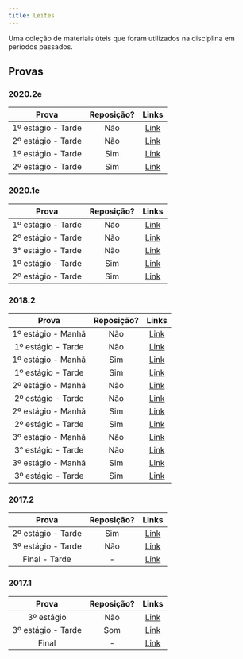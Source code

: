 ```yaml
---
title: Leites
---
```


Uma coleção de materiais úteis que foram utilizados na disciplina em períodos passados.

## Provas

### 2020.2e
**Prova** | **Reposição?** | **Links**  |
:---: | :---:| :---: |
1º estágio - Tarde | Não | [Link](https://drive.google.com/file/d/1_IUuwWspXrg4SnFk3hdGw6pfqb8CSMxY/view?usp=sharing) |
2º estágio - Tarde | Não | [Link](https://drive.google.com/file/d/1OxIDDHqTK8QUOtLEAkbg7-IZfa71UNNo/view?usp=sharing) |
1º estágio - Tarde | Sim | [Link](https://drive.google.com/file/d/1hwDxtblr5Sm7y3kZ2np9DSWUSe-gB2is/view?usp=sharing) |
2º estágio - Tarde | Sim | [Link](https://drive.google.com/file/d/1NneHrkHpnPf5HnKnSfcwwknyVjBkC3Bc/view?usp=sharing) |

### 2020.1e
**Prova** | **Reposição?** | **Links**  |
:---: | :---:| :---: |
1º estágio - Tarde | Não | [Link](https://drive.google.com/file/d/1w5HOptx3vmwvOHxaqY6gh6xOKGJE63o3/view?usp=sharing) |
2º estágio - Tarde | Não | [Link](https://drive.google.com/file/d/1JhM6XlMcYgVdV3fswiQS61lEj6h69IdW/view?usp=sharing) |
3° estágio - Tarde | Não | [Link](https://drive.google.com/file/d/1Cmh5uVkLX68hb9vg5fRklXHACvKIpChj/view?usp=sharing) |
1º estágio - Tarde | Sim | [Link](https://drive.google.com/file/d/1Pnh74Gd_ZkodRIS3DNajEm02L3qpmNE0/view?usp=sharing) |
2º estágio - Tarde | Sim | [Link](https://drive.google.com/file/d/1ntYXXr4xLD_TPTjnTU45PftI3o4HVaHu/view?usp=sharing) |


### 2018.2
**Prova** | **Reposição?** | **Links**  |
:---: | :---:| :---: |
1º estágio - Manhã | Não | [Link](https://drive.google.com/open?id=1NiVh-zt6JuH24lGvSMw_dFkyK0wCmr0I) |
1º estágio - Tarde | Não | [Link](https://drive.google.com/open?id=1T4yuyQgLmiaU5rASXbhuxthml7A3_gSJ) |
1º estágio - Manhã | Sim | [Link](https://drive.google.com/open?id=1-q7qe8L8CnHZAQmK1soriwgYIcfRt-JE) |
1º estágio - Tarde | Sim | [Link](https://drive.google.com/open?id=18VFYyo2r76a5EWOj2t-45QdQrh6YFueq) |
2º estágio - Manhã | Não | [Link](https://drive.google.com/open?id=10F7h3C7-W59ahgrNVOip1ZYkEM-XtJwy) |
2º estágio - Tarde | Não | [Link](https://drive.google.com/open?id=1Z9x8vt6lxl_r6UF6_mVZWJnwLrzFm8YR) |
2º estágio - Manhã | Sim | [Link](https://drive.google.com/open?id=1umDmyaQ3OkKD1GIHVbNvLLp85EXMFOfp) |
2º estágio - Tarde | Sim | [Link](https://drive.google.com/open?id=1a-Tt4IftVTJG79ebFzP60DIs1SWi0fL6) |
3º estágio - Manhã | Não | [Link](https://drive.google.com/open?id=1qysUXK3e_oVETjrWfdXhELgjZ0gc77oc) |
3° estágio - Tarde | Não | [Link](https://drive.google.com/open?id=1MMomH-E47pR5oTYD1J6HqdkNmOT4eFWH) |
3º estágio - Manhã | Sim | [Link](https://drive.google.com/open?id=1GnEguOvDQ22jvSFlNkrT5Of8GcjC1f9l) |
3º estágio - Tarde | Sim | [Link](https://drive.google.com/open?id=1ARlecDaDEfxFNYhDkvK8C-mHEjpqJ_9W) |
### 2017.2
**Prova** | **Reposição?** | **Links**  |
:---: | :---:| :---: |
2º estágio - Tarde| Sim | [Link](https://drive.google.com/file/d/1sq4dZUcmQZny7ZHyO-H9l2Fp60FrrOF-) |
3º estágio - Tarde| Não | [Link](https://drive.google.com/open?id=1tXJikiVM85zRx8nSUY634ixUmGDAHwaB) |
Final - Tarde | - | [Link](https://drive.google.com/open?id=1Ah2Fk7nEF-993tanSMu9JJBndKTd5mCR) |
### 2017.1
**Prova** | **Reposição?** | **Links**  |
:---: | :---:| :---: |
3º estágio | Não | [Link](https://drive.google.com/open?id=1LVqcSX1h8Hny_jMncuf0ag45kL-hAjvL) |
3º estágio - Tarde | Som | [Link](https://drive.google.com/open?id=1wAEa1zivQw1sauT9e3BTVrrnmQr_rcFd) |
Final | - | [Link](https://drive.google.com/open?id=1bE17azD4RjRfFOzO4HNSm1f9rFtTnu76) |
